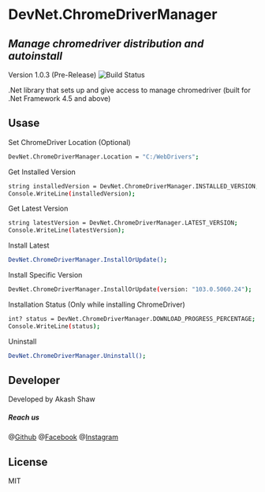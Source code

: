 # DevNet.ChromeDriverManager
## _Manage chromedriver distribution and autoinstall_
Version 1.0.3 (Pre-Release)
![Build Status](https://travis-ci.org/joemccann/dillinger.svg?branch=master)

.Net library that sets up and give access to manage chromedriver 
(built for .Net Framework 4.5 and above)

## Usase
Set ChromeDriver Location (Optional)

```sh
DevNet.ChromeDriverManager.Location = "C:/WebDrivers";
```
Get Installed Version

```sh
string installedVersion = DevNet.ChromeDriverManager.INSTALLED_VERSION;
Console.WriteLine(installedVersion);
```
Get Latest Version

```sh
string latestVersion = DevNet.ChromeDriverManager.LATEST_VERSION;
Console.WriteLine(latestVersion);
```
Install Latest

```sh
DevNet.ChromeDriverManager.InstallOrUpdate();
```
Install Specific Version

```sh
DevNet.ChromeDriverManager.InstallOrUpdate(version: "103.0.5060.24");
```
Installation Status (Only while installing ChromeDriver)

```sh
int? status = DevNet.ChromeDriverManager.DOWNLOAD_PROGRESS_PERCENTAGE;
Console.WriteLine(status);
```
Uninstall

```sh
DevNet.ChromeDriverManager.Uninstall();
```

## Developer

Developed by Akash Shaw
##### Reach us
@[Github](https://github.com/itsalfredakku)
@[Facebook](https://facebook.com/itsalfredakku)
@[Instagram](https://instagram.com/itsalfredakku)

## License

MIT
